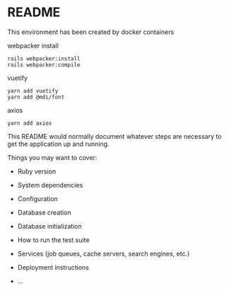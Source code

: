 # README

This environment has been created by docker containers

webpacker install
```
rails webpacker:install
rails webpacker:compile
```

vuetify
```
yarn add vuetify
yarn add @mdi/font
```

axios
```
yarn add axios
```


This README would normally document whatever steps are necessary to get the
application up and running.

Things you may want to cover:

* Ruby version

* System dependencies

* Configuration

* Database creation

* Database initialization

* How to run the test suite

* Services (job queues, cache servers, search engines, etc.)

* Deployment instructions

* ...
